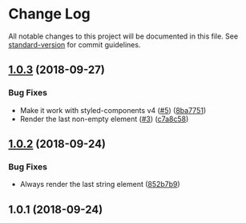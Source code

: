 # Change Log

All notable changes to this project will be documented in this file. See [standard-version](https://github.com/conventional-changelog/standard-version) for commit guidelines.

<a name="1.0.3"></a>
## [1.0.3](https://github.com/diegohaz/reuse/compare/v1.0.2...v1.0.3) (2018-09-27)


### Bug Fixes

* Make it work with styled-components v4 ([#5](https://github.com/diegohaz/reuse/issues/5)) ([8ba7751](https://github.com/diegohaz/reuse/commit/8ba7751))
* Render the last non-empty element ([#3](https://github.com/diegohaz/reuse/issues/3)) ([c7a8c58](https://github.com/diegohaz/reuse/commit/c7a8c58))



<a name="1.0.2"></a>
## [1.0.2](https://github.com/diegohaz/reuse/compare/v1.0.1...v1.0.2) (2018-09-24)


### Bug Fixes

* Always render the last string element ([852b7b9](https://github.com/diegohaz/reuse/commit/852b7b9))



<a name="1.0.1"></a>
## 1.0.1 (2018-09-24)
